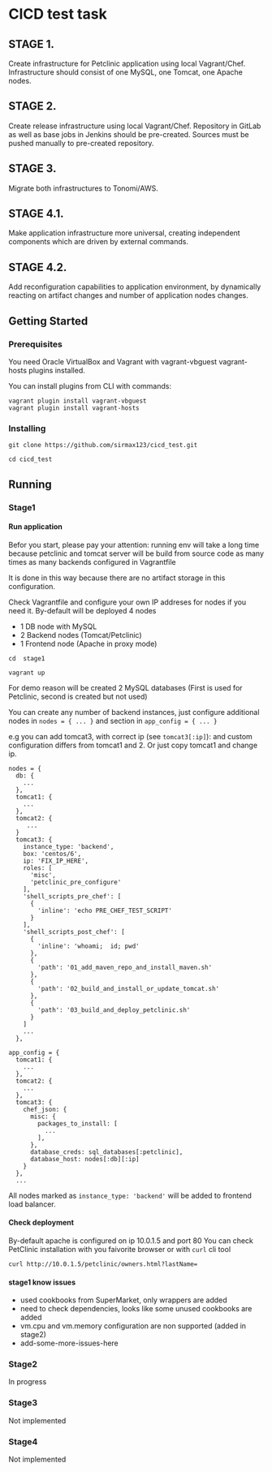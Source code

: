 # CICD test task

## STAGE 1.
Create infrastructure for Petclinic application using local Vagrant/Chef.
Infrastructure should consist of one MySQL, one Tomcat, one Apache nodes.

## STAGE 2.
Create release infrastructure using local Vagrant/Chef.
Repository in GitLab as well as base jobs in Jenkins should be pre-created.
Sources must be pushed manually to pre-created repository.

## STAGE 3.
Migrate both infrastructures to Tonomi/AWS.

## STAGE 4.1.
Make application infrastructure more universal, creating independent components which are driven by external commands.

## STAGE 4.2.
Add reconfiguration capabilities to application environment, by dynamically reacting on artifact changes and number of application nodes changes.


## Getting Started

### Prerequisites

You need Oracle VirtualBox  and Vagrant with  vagrant-vbguest vagrant-hosts plugins installed.

You can install plugins from CLI with commands:
```
vagrant plugin install vagrant-vbguest
vagrant plugin install vagrant-hosts
```

### Installing


```
git clone https://github.com/sirmax123/cicd_test.git
```

```
cd cicd_test
```


## Running

### Stage1
#### Run application

Befor you start, please pay your attention: running  env will take a long 
time because petclinic and tomcat server will be build from source code as 
many times as many backends configured in Vagrantfile

It is done in this way because there are no artifact storage in this configuration. 

Check Vagrantfile and configure your own IP addreses for nodes if you need it.
By-default will be deployed 4 nodes
- 1 DB node with MySQL
- 2 Backend nodes (Tomcat/Petclinic)
- 1 Frontend node (Apache in proxy mode)

```
cd  stage1
```

```
vagrant up
```
For demo reason will be created 2 MySQL databases (First is used for Petclinic, second is created but not used)

You can create any number of backend instances, just configure additional nodes in  `nodes = { ... }` and section in `app_config = { ... }`


e.g you can add tomcat3, with correct ip (see `tomcat3[:ip]`): and custom configuration differs from tomcat1 and 2. Or just copy tomcat1 and change ip.
```
nodes = {
  db: {
    ...
  },
  tomcat1: {
    ...
  },
  tomcat2: {
     ...
  }
  tomcat3: {
    instance_type: 'backend',
    box: 'centos/6',
    ip: 'FIX_IP_HERE',
    roles: [
      'misc',
      'petclinic_pre_configure'
    ],
    'shell_scripts_pre_chef': [
      {
        'inline': 'echo PRE_CHEF_TEST_SCRIPT'
      }
    ],  
    'shell_scripts_post_chef': [
      {
        'inline': 'whoami;  id; pwd'
      },
      {
        'path': '01_add_maven_repo_and_install_maven.sh' 
      },
      {
        'path': '02_build_and_install_or_update_tomcat.sh' 
      },
      {
        'path': '03_build_and_deploy_petclinic.sh'
      }      
    ]
    ... 
  },
```

```
app_config = {
  tomcat1: {
    ...
  },
  tomcat2: {
    ...
  },
  tomcat3: {
    chef_json: {
      misc: {
        packages_to_install: [
          ...
        ],
      },
      database_creds: sql_databases[:petclinic],
      database_host: nodes[:db][:ip]
    }
  },
  ...
```
All nodes marked as `instance_type: 'backend'` will be added to frontend load balancer.
#### Check deployment
By-default apache is configured on ip 10.0.1.5 and port 80
You can check PetClinic installation with you faivorite browser or with `curl`  cli tool

```
curl http://10.0.1.5/petclinic/owners.html?lastName=
```
#### stage1 know issues
* used cookbooks from SuperMarket, only wrappers are added
* need to check dependencies, looks like some unused cookbooks are added
* vm.cpu and vm.memory configuration are non supported  (added in stage2)
* add-some-more-issues-here



### Stage2
In progress

### Stage3
Not implemented

### Stage4
Not implemented
